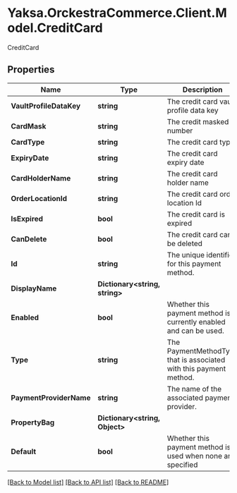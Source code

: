 # Yaksa.OrckestraCommerce.Client.Model.CreditCard
CreditCard

## Properties

Name | Type | Description | Notes
------------ | ------------- | ------------- | -------------
**VaultProfileDataKey** | **string** | The credit card vault profile data key | [optional] 
**CardMask** | **string** | The credit masked number | [optional] 
**CardType** | **string** | The credit card type | [optional] 
**ExpiryDate** | **string** | The credit card expiry date | [optional] 
**CardHolderName** | **string** | The credit card holder name | [optional] 
**OrderLocationId** | **string** | The credit card order location Id | [optional] 
**IsExpired** | **bool** | The credit card is expired | [optional] 
**CanDelete** | **bool** | The credit card can be deleted | [optional] 
**Id** | **string** | The unique identifier for this payment method. | [optional] 
**DisplayName** | **Dictionary&lt;string, string&gt;** |  | [optional] 
**Enabled** | **bool** | Whether this payment method is currently enabled and can be used. | [optional] 
**Type** | **string** | The PaymentMethodType that is associated with this payment method. | [optional] 
**PaymentProviderName** | **string** | The name of the associated payment provider. | [optional] 
**PropertyBag** | **Dictionary&lt;string, Object&gt;** |  | [optional] 
**Default** | **bool** | Whether this payment method is used when none are specified | [optional] 

[[Back to Model list]](../README.md#documentation-for-models) [[Back to API list]](../README.md#documentation-for-api-endpoints) [[Back to README]](../README.md)

